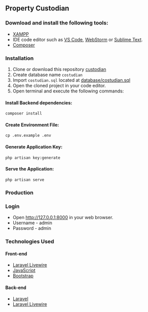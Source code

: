 ## Property Custodian

### Download and install the following tools:
- [XAMPP](https://www.apachefriends.org/download.html)
- IDE code editor such as
  [VS Code](https://code.visualstudio.com),
  [WebStorm](https://www.jetbrains.com/webstorm) or
  [Sublime Text](https://www.sublimetext.com).
- [Composer](https://getcomposer.org/download/)

### Installation

1. Clone or download this repository [custodian](https://github.com/ruelperez/custodian)
2. Create database name `costudian`
3. Import `costudian.sql` located at [database/costudian.sql](database/costudian.sql)
4. Open the cloned project in your code editor.
5. Open terminal and execute the following commands:

#### Install Backend dependencies:
    composer install
#### Create Environment File:
    cp .env.example .env
#### Generate Application Key:
    php artisan key:generate
#### Serve the Application:
    php artisan serve
### Production
### Login
- Open <http://127.0.0.1:8000> in your web browser.
- Username - admin
- Password - admin

### Technologies Used
#### Front-end
- [Laravel Livewire](https://laravel-livewire.com/)
- [JavaScript](https://developer.mozilla.org/en-US/docs/Web/JavaScript)
- [Bootstrap](https://getbootstrap.com/docs/5.0/getting-started/introduction/)
#### Back-end
- [Laravel](https://laravel.com/)
- [Laravel Livewire](https://laravel-livewire.com/)


